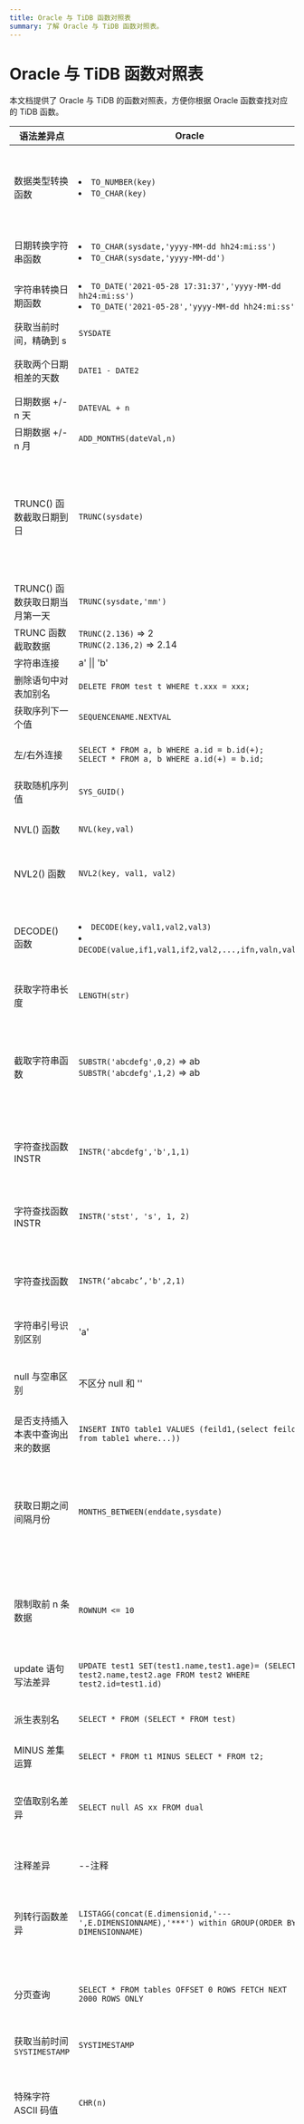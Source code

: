 ```yaml
---
title: Oracle 与 TiDB 函数对照表
summary: 了解 Oracle 与 TiDB 函数对照表。
---
```


# Oracle 与 TiDB 函数对照表

本文档提供了 Oracle 与 TiDB 的函数对照表，方便你根据 Oracle 函数查找对应的 TiDB 函数。

| 语法差异点 | Oracle | TiDB  | 说明 |
|---|---|---|---|
| 数据类型转换函数 | <li>`TO_NUMBER(key)`</li> <li>`TO_CHAR(key)`</li> | `CONVERT(key,dataType)` | 转换表字段值数据类型，TiDB 支持 BINARY、CHAR、DATE、DATETIME、TIME、SIGNED INTEGER、UNSIGNED INTEGER、DECIMAL。 |
| 日期转换字符串函数 | <li>`TO_CHAR(sysdate,'yyyy-MM-dd hh24:mi:ss')`</li> <li>`TO_CHAR(sysdate,'yyyy-MM-dd')` </li>      | <li>`DATE_FORMAT(now(),'%Y-%m-%d %H:%i:%s')`</li> `DATE_FORMAT(now(),'%Y-%m-%d')`</li> | 日期类型转换字符型函数，TiDB 的年月日时分秒字符大小写必须严格按要求写。 |
| 字符串转换日期函数 | <li>`TO_DATE('2021-05-28 17:31:37','yyyy-MM-dd hh24:mi:ss')`</li><li>`TO_DATE('2021-05-28','yyyy-MM-dd hh24:mi:ss')` </li> | <li>`STR_TO_DATE('2021-05-28 17:31:37','%Y-%m-%d %H:%i:%s')`</li><li>`STR_TO_DATE('2021-05-28','%Y-%m-%d%T')` </li> | 字符型转换日期型函数，TiDB 的年月日时分秒字符大小写必须严格按要求写。 |
| 获取当前时间，精确到 s | `SYSDATE` | `NOW()` | 获取系统当前时间。 |
| 获取两个日期相差的天数 | `DATE1 - DATE2` | `DATEDIFF(date1, date2)` | 获取 `DATE1 - DATE2` 两个日期之间相差的天数，只能精确到天。 |
| 日期数据 +/- n 天 | `DATEVAL + n` | `DATE_ADD(dateVal,INTERVAL n DAY)` | 日期数据增加 `n` 天，`n` 可为负数 |
| 日期数据 +/- n 月 | `ADD_MONTHS(dateVal,n)`| `DATE_ADD(dateVal,INTERVAL n MONTH)` | 日期数据增加 `n` 月，`n` 可为负数。 |
| TRUNC() 函数截取日期到日 | `TRUNC(sysdate)` | <li>`CAST(now() as date)`</li><li>`DATE_FORMAT(now(),'%Y-%m-%d')`</li> | <li>获取时间的（2019-07-26 00:00:00）格式返回值。Oracle 中的 TRUNC(sysdate) 只是截取到日，不会截取到时分秒，而 TiDB 中与之对应的截取日写法是 `CAST(now() as date)`。</li><li>CAST 与 DATE_FORMAT 结果一致。</li> |
| TRUNC() 函数获取日期当月第一天 | `TRUNC(sysdate,'mm')` | `DATE_ADD(curdate(),interval -day(curdate())+1 day)`  | 获取当月第一天。 |
| TRUNC 函数截取数据 | `TRUNC(2.136)` => 2<br/> `TRUNC(2.136,2)` => 2.14 | `TRUNCATE(2.136,0)` => 2<br/> `TRUNCATE(2.136,2)` => 2.14 | 数据精度保留，直接截取相应小数位，不涉及四舍五入。 |
| 字符串连接 | a' \|\| 'b' | `CONCAT('a','b')` | 字符串拼接。 |
| 删除语句中对表加别名 | `DELETE FROM test t WHERE t.xxx = xxx;` | `DELETE FROM test WHERE xxx = xxx;` | 删除语句，TiDB 不支持删除语句中对表起别名。 |
| 获取序列下一个值 | `SEQUENCENAME.NEXTVAL` | `NEXTVAL(sequenceName)` | 获取序列的下一个值。 |
| 左/右外连接 | `SELECT * FROM a, b WHERE a.id = b.id(+);`<br/>`SELECT * FROM a, b WHERE a.id(+) = b.id;` | `SELECT * FROM a LEFT JOIN b ON a.id = b.id;`<br/>`SELECT * FROM a RIGHT JOIN b ON a.id = b.id;`      | 关联查询时，TiDB 不支持使用 (+) 实现左/右关联，只能通过 LEFT/RIGHT JOIN 实现。 |
| 获取随机序列值 | `SYS_GUID()` | `UUID()` | 返回一个通用唯一识别码 (UUID)。 |
| NVL() 函数 | `NVL(key,val)` | `IFNULL(key,val)` | 如果该字段值为空，则返回 val 值，否则返回该字段的值。 |
| NVL2() 函数 | `NVL2(key, val1, val2)`  | `if(key is null, val1, val2)` | 如果该字段值非 NULL，则返回 val1 值，否则返回 val2 值。       |
| DECODE() 函数 | <li>`DECODE(key,val1,val2,val3)`</li><li>`DECODE(value,if1,val1,if2,val2,...,ifn,valn,val)`</li> | <li>`IF(key=val1,val2,val3)`</li><li>`CASE WHEN value=if1 THEN val1 WHEN value=if2 THEN val2,,,WHEN value=ifn THEN valn ELSE val END`</li> | <li>如果该字段值对于 val1，则返回 val2，反之返回 val3。</li><li>当该字段值等于条件 1 时，返回 val1，等于条件 2 时，返回 val2… </li> |
| 获取字符串长度 | `LENGTH(str)` | `CHAR_LENGTH(str)` | 获取字符串长度。 |
| 截取字符串函数 | `SUBSTR('abcdefg',0,2)` => ab<br/> `SUBSTR('abcdefg',1,2)` => ab | `SUBSTRING('abcdefg',0,2)` => 空<br/>`SUBSTRING('abcdefg',1,2)` => ab | 截取字符串，Oracle 中起始位置 0 与 1 作用一样，TiDB 中 0 开始截取为空，若需从头开始截全，则应从 1 开始，TiDB 支持 SUBSTRING 和 SUBSTR 函数，作用相同，不用修改。但是要注意下标，TiDB 必须从 1 开始。 |
| 字符查找函数 INSTR | `INSTR('abcdefg','b',1,1)` | `INSTR('abcdefg','b')` | 字符查找函数。从字符串 `abcdefg` 第 1 个字符开始查询，返回 ‘b’ 字符串第 1 次出现按的位置。 |
| 字符查找函数 INSTR | `INSTR('stst', 's', 1, 2)` | `LENGTH(SUBSTRING_INDEX('stst','s',2))+1` | 字符查找函数。从字符串 'stst' 第一个字符开始查找，返回 's' 字符第 2 次出现的位置，查找非第一次出现的位置时使用。 |
| 字符查找函数 | `INSTR(‘abcabc’,'b',2,1)` | `LOCATE(’b’,'abcabc’,2)` | 字符查找函数。从字符串 `abcabc` 第 2 个字符开始查询，返回 `b` 字符串第 1 次出现按的位置。 |
| 字符串引号识别区别 | 'a' | 'a' / "a" | Oracle 只能识别单引号，TiDB 能识别单引号与双引号。 |
| null 与空串区别 | 不区分 null 和 '' | 区分 null 和 '' | Oracle 空串就是 null，TiDB 需要把空串转换为 null 数据。TiDB 中 null 和 '' 是有区别的。 |
| 是否支持插入本表中查询出来的数据 | `INSERT INTO table1 VALUES (feild1,(select feild2 from table1 where...))` | `INSERT into table1 VALUES（feild1,(SELECT T.fields2 FROM table1 T WHERE...)` | TiDB 不支持在同一个表中先查这个表再更新该表。 |
| 获取日期之间间隔月份 | `MONTHS_BETWEEN(enddate,sysdate)` | `TIMESTAMPDIFF(MONTH,sysdate,enddate)` |  MONTHS_BETWEEN 函数返回两个日期之间的月份值，可以用 `TIMESTAMPDIFF` 替换，但是结果上会有误差，TIMESTAMPDIFF 只保留整数月，应该测试后按照业务看是否替换，另外注意参数位置相反。 |
| 限制取前 n 条数据 | `ROWNUM <= 10` | `LIMIT 10` | 可以使用 LIMIT 等价代替，如：ROWNUM=1 使用 LIMIT 1 替换，hql 方式运行带 LIMIT 的 SQL 语句会出现错误，需要将 HIBERNATE 的运行方式改为 SQL 方式运行。 |
| update 语句写法差异 | `UPDATE test1 SET(test1.name,test1.age)= (SELECT test2.name,test2.age FROM test2 WHERE test2.id=test1.id)` | `UPDATE test1,test2 SET test1.name=test2.name,test1.age=test2.age WHERE test1.id=test2.id` | TiDB 在多表更新的时候，需要在 SET 的时候把具体的字段更新关系都列出来。 |
| 派生表别名 | `SELECT * FROM (SELECT * FROM test)` | `SELECT * FROM (SELECT * FROM test)` t | TiDB 多表查询的时候，每一个派生出来的表都必须有一个自己的别名。 |
| MINUS 差集运算 | `SELECT * FROM t1 MINUS SELECT * FROM t2;` | `SELECT * FROM t1 EXCEPT SELECT * FROM t2;` | TiDB 不支持 MINUS，需要改写为 EXCEPT。 |
| 空值取别名差异 | `SELECT null AS xx FROM dual` | `SELECT '' AS xx FROM dual` | TiDB 数据库下，SQL 中字段直接为 NULL AS 的，在程序中运行会导致报错，需要改成 ''。NULL 与 '' 在 TiDB 中含义不同。 |
| 注释差异 |  --注释 |  -- 注释 | Oracle 的 -- 后面不需要空格，TiDB 的 -- 后面则需要有一个空格。 |
| 列转行函数差异 | `LISTAGG(concat(E.dimensionid,'---',E.DIMENSIONNAME),'***') within GROUP(ORDER BY  DIMENSIONNAME)` | `GROUP_CONCAT(concat(E.dimensionid,'---',E.DIMENSIONNAME) ORDER BY DIMENSIONNAME SEPARATOR '***')` | Oracle 中的 LISTAGG 需要改写为 TiDB 的 GROUP_CONCAT 函数；将一列字段合并为一行并根据 *** 符号进行分割。 |
| 分页查询 | `SELECT * FROM tables OFFSET 0 ROWS FETCH NEXT 2000 ROWS ONLY` | `SELECT * FROM tables LIMIT 2000 OFFSET 0` | 分页查询，OFFSET m 表示跳过 m 行数据，FETCH NEXT n ROWS ONLY 表示取 n 条数据，TiDB 使用 LIMIT n OFFSET m 进行等价改写。 |
| 获取当前时间 `SYSTIMESTAMP` | `SYSTIMESTAMP` | `CURRENT_TIMESTAMP(6)` | 获取当前时间，时间值带微秒。 |
| 特殊字符 ASCII 码值 | `CHR(n)` | `CHAR(n)` | ASCII 值转换函数，可将 ASCII 值转换为对应的字符, Oracle 中制表符 `CHR(9)`/换行符 `CHR(10)`/回车符 `CHR(13)` 对应 TiDB 中的 `CHAR(9)`/`CHAR(10)`/`CHAR(13)`。 |
| Oracle 和 TiDB 排序 NULL 的顺序不同 | `ORDER BY COLUM ASC NULLS FIRST` | `ORDER BY COLUM ASC` | Oracle 实现方式：`ORDER BY COLUM ASC` 时，NULL 默认被放在最后；ORDER BY COLUM DESC 时，NULL 默认被放在最前。NULLS FIRST 时，强制 NULL 放在最前，非 NULL 的仍然按声明顺序 [ASC\|DESC] 进行排序。NULLS LAST 时，强制 NULL 放在最后，非 NULL 的仍然按声明顺序 [ASC\|DESC] 进行排序。MySQL 和 TiDB 的实现方式：ORDER BY COLUM ASC 时，NULL 默认被放在最前。`ORDER BY COLUM DESC` 时，NULL 默认被放在最后。`O：SELECT * FROM t1 ORDER BY name NULLS FIRST;` 等价于 `T：SELECT * FROM t1 ORDER BY NAME ;` 。`O：SELECT * FROM t1 ORDER BY name DESC NULLS LAST;` 等价于 `T：SELECT * FROM t1 ORDER BY NAME DESC;`。`O：SELECT * FROM t1 ORDER BY NAME DESC NULLS FIRST;` 等价于 `T：SELECT * FROM t1 ORDER BY ISNULL(name) DESC, name DESC;`。`O：SELECT * FROM t1 ORDER BY name ASC NULLS LAST;` 等价于 `T：SELECT * FROM t1 ORDER BY ISNULL(name), name;` |
